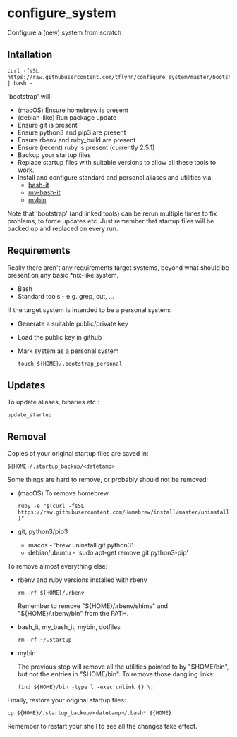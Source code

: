 # configure_system

Configure a (new) system from scratch

## Intallation

```
curl -fsSL  https://raw.githubusercontent.com/tflynn/configure_system/master/bootstrap | bash -
```

'bootstrap' will:

* (macOS) Ensure homebrew is present
* (debian-like) Run package update
* Ensure git is present
* Ensure python3 and pip3 are present
* Ensure rbenv and ruby_build are present
* Ensure (recent) ruby is present (currently 2.5.1)
* Backup your startup files
* Replace startup files with suitable versions to allow all these tools to work.
* Install and configure standard and personal aliases and utilities via:
    * [bash-it](https://github.com/Bash-it/bash-it)
    * [my-bash-it](https://github.com/tflynn/my-bash-it)
    * [mybin](https://github.com/tflynn/mybin)
    
Note that 'bootstrap' (and linked tools) can be rerun multiple times to fix problems, to force updates etc.
Just remember that startup files will be backed up and replaced on every run.

## Requirements

Really there aren't any requirements target systems, 
beyond what should be present on any basic *nix-like system. 

* Bash
* Standard tools - e.g. grep, cut, ...

If the target system is intended to be a personal system:

* Generate a suitable public/private key
* Load the public key in github
* Mark system as a personal system

    `touch ${HOME}/.bootstrap_personal`

## Updates

To update aliases, binaries etc.:

  `update_startup`
  
## Removal

Copies of your original startup files are saved in:

  `${HOME}/.startup_backup/<datetamp>`
  
Some things are hard to remove, or probably should not be removed:

* (macOS) To remove homebrew

    `ruby -e "$(curl -fsSL https://raw.githubusercontent.com/Homebrew/install/master/uninstall)"`
    
* git, python3/pip3

    * macos - 'brew uninstall git python3'
    * debian/ubuntu - 'sudo apt-get remove git python3-pip'

To remove almost everything else:

* rbenv and ruby versions installed with rbenv

    `rm -rf ${HOME}/.rbenv`
    
    Remember to remove "${HOME}/.rbenv/shims" and "${HOME}/.rbenv/bin" from the PATH.
    
* bash_it, my_bash_it, mybin, dotfiles

    `rm -rf ~/.startup`

* mybin

  The previous step will remove all the utilities pointed to by "$HOME/bin", 
  but not the entries in "$HOME/bin". To remove those dangling links:
  
  `find ${HOME}/bin -type l -exec unlink {} \;` 
  
Finally, restore your original startup files:

`cp ${HOME}/.startup_backup/<datetamp>/.bash* ${HOME}`

Remember to restart your shell to see all the changes take effect.
